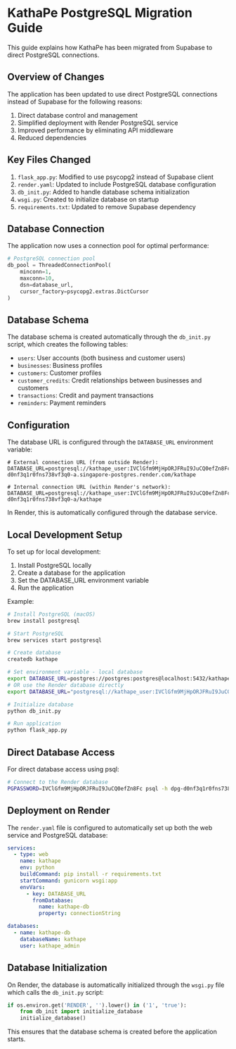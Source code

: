 # KathaPe PostgreSQL Migration Guide

This guide explains how KathaPe has been migrated from Supabase to direct PostgreSQL connections.

## Overview of Changes

The application has been updated to use direct PostgreSQL connections instead of Supabase for the following reasons:

1. Direct database control and management
2. Simplified deployment with Render PostgreSQL service
3. Improved performance by eliminating API middleware
4. Reduced dependencies

## Key Files Changed

1. `flask_app.py`: Modified to use psycopg2 instead of Supabase client
2. `render.yaml`: Updated to include PostgreSQL database configuration
3. `db_init.py`: Added to handle database schema initialization
4. `wsgi.py`: Created to initialize database on startup
5. `requirements.txt`: Updated to remove Supabase dependency

## Database Connection

The application now uses a connection pool for optimal performance:

```python
# PostgreSQL connection pool
db_pool = ThreadedConnectionPool(
    minconn=1,
    maxconn=10,
    dsn=database_url,
    cursor_factory=psycopg2.extras.DictCursor
)
```

## Database Schema

The database schema is created automatically through the `db_init.py` script, which creates the following tables:

- `users`: User accounts (both business and customer users)
- `businesses`: Business profiles
- `customers`: Customer profiles
- `customer_credits`: Credit relationships between businesses and customers
- `transactions`: Credit and payment transactions
- `reminders`: Payment reminders

## Configuration

The database URL is configured through the `DATABASE_URL` environment variable:

```
# External connection URL (from outside Render):
DATABASE_URL=postgresql://kathape_user:IVClGfm9MjHpORJFRuI9JuCQ0efZn8Fc@dpg-d0nf3q1r0fns738vf3q0-a.singapore-postgres.render.com/kathape

# Internal connection URL (within Render's network):
DATABASE_URL=postgresql://kathape_user:IVClGfm9MjHpORJFRuI9JuCQ0efZn8Fc@dpg-d0nf3q1r0fns738vf3q0-a/kathape
```

In Render, this is automatically configured through the database service.

## Local Development Setup

To set up for local development:

1. Install PostgreSQL locally
2. Create a database for the application
3. Set the DATABASE_URL environment variable
4. Run the application

Example:
```bash
# Install PostgreSQL (macOS)
brew install postgresql

# Start PostgreSQL
brew services start postgresql

# Create database
createdb kathape

# Set environment variable - local database
export DATABASE_URL=postgres://postgres:postgres@localhost:5432/kathape
# OR use the Render database directly
export DATABASE_URL="postgresql://kathape_user:IVClGfm9MjHpORJFRuI9JuCQ0efZn8Fc@dpg-d0nf3q1r0fns738vf3q0-a.singapore-postgres.render.com/kathape"

# Initialize database
python db_init.py

# Run application
python flask_app.py
```

## Direct Database Access

For direct database access using psql:

```bash
# Connect to the Render database
PGPASSWORD=IVClGfm9MjHpORJFRuI9JuCQ0efZn8Fc psql -h dpg-d0nf3q1r0fns738vf3q0-a.singapore-postgres.render.com -U kathape_user kathape
```

## Deployment on Render

The `render.yaml` file is configured to automatically set up both the web service and PostgreSQL database:

```yaml
services:
  - type: web
    name: kathape
    env: python
    buildCommand: pip install -r requirements.txt
    startCommand: gunicorn wsgi:app
    envVars:
      - key: DATABASE_URL
        fromDatabase:
          name: kathape-db
          property: connectionString

databases:
  - name: kathape-db
    databaseName: kathape
    user: kathape_admin
```

## Database Initialization

On Render, the database is automatically initialized through the `wsgi.py` file which calls the `db_init.py` script:

```python
if os.environ.get('RENDER', '').lower() in ('1', 'true'):
    from db_init import initialize_database
    initialize_database()
```

This ensures that the database schema is created before the application starts. 